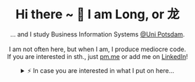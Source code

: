 <div align="center">
  <h1>Hi there ~ 👋 I am Long, or 龙</h1>
  <p>
    ... and I study Business Information Systems <a href="https://www.uni-potsdam.de/">@Uni Potsdam</a>.
    <br/><br/>
    I am not often here, but when I am, I produce mediocre code.
    <br/>
    If you are interested in sth., just 
    <a href="mailto:long.ngyn@pm.me">pm.me</a>
    or add me on
    <a href="https://www.linkedin.com/in/long-hoang-nguyen-387171182">LinkedIn</a>!
  </p>
  <details>
  <summary>⚡️ In case you are interested in what I put on here...</summary>
  <br/>
    
  ![tylonghuang GitHub Stats](https://github-readme-stats-tylonghuang.vercel.app/api?username=tylonghuang&count_private=true&show_icons=true&theme=github_dark)
    
  ![tylonghuang Top Langs](https://github-readme-stats-tylonghuang.vercel.app/api/top-langs/?username=tylonghuang&layout=compact&hide=css,html&theme=github_dark)
  </details>
</div>
